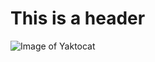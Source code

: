 # <h1> This is a header </h1> #
![Image of Yaktocat](https://octodex.github.com/images/yaktocat.png)
